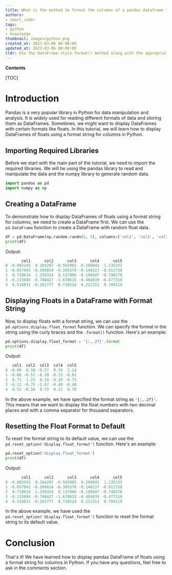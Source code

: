 ```yaml
---
title: What is the method to format the columns of a pandas dataframe that contains floats?
authors:
- smart_coder
tags:
- python
- knowledge
thumbnail: images/python.png
created_at: 2023-03-06 00:00:00
updated_at: 2023-03-06 00:00:00
tldr: Use the DataFrame.style.format() method along with the appropriate format string to display pandas DataFrame of floats using a format string for columns in Python.
---
```


**Contents**

[TOC]

# Introduction

Pandas is a very popular library in Python for data manipulation and analysis. It is widely used for reading different formats of data and storing them as DataFrames. Sometimes, we might want to display DataFrames with certain formats like floats. In this tutorial, we will learn how to display DataFrames of floats using a format string for columns in Python.

## Importing Required Libraries

Before we start with the main part of the tutorial, we need to import the required libraries. We will be using the pandas library to read and manipulate the data and the numpy library to generate random data.

``` python
import pandas as pd
import numpy as np
```

## Creating a DataFrame

To demonstrate how to display DataFrames of floats using a format string for columns, we need to create a DataFrame first. We can use the `pd.DataFrame` function to create a DataFrame with random float data.

``` python
df = pd.DataFrame(np.random.randn(5, 5), columns=['col1', 'col2', 'col3', 'col4', 'col5'])
print(df)
```

Output:

``` python
       col1      col2      col3      col4      col5
0 -0.002245  0.104297 -0.565902  0.160842  1.135332
1 -0.857941 -0.506034 -0.385378 -0.148127 -0.011758
2  0.710614  1.250324  0.137906 -0.196947 -0.748276
3 -0.115694 -0.748427 -1.670615 -0.404639 -0.477310
4  0.518831 -0.261777  0.720524  0.212153  0.704119
```

## Displaying Floats in a DataFrame with Format String

Now, to display floats with a format string, we can use the `pd.options.display.float_format` function. We can specify the format in the string using the curly braces and the `.format()` function. Here's an example:

``` python
pd.options.display.float_format = '{:,.2f}'.format
print(df)
```

Output:

``` python
   col1  col2  col3  col4  col5
0 -0.00  0.10 -0.57  0.16  1.14
1 -0.86 -0.51 -0.39 -0.15 -0.01
2  0.71  1.25  0.14 -0.20 -0.75
3 -0.12 -0.75 -1.67 -0.40 -0.48
4  0.52 -0.26  0.72  0.21  0.70
```

In the above example, we have specified the format string as `'{:,.2f}'`. This means that we want to display the float numbers with two decimal places and with a comma separator for thousand separators. 

## Resetting the Float Format to Default

To reset the format string to its default value, we can use the `pd.reset_option('display.float_format')` function. Here's an example:

``` python
pd.reset_option('display.float_format')
print(df)
```

Output:

``` python
       col1      col2      col3      col4      col5
0 -0.002245  0.104297 -0.565902  0.160842  1.135332
1 -0.857941 -0.506034 -0.385378 -0.148127 -0.011758
2  0.710614  1.250324  0.137906 -0.196947 -0.748276
3 -0.115694 -0.748427 -1.670615 -0.404639 -0.477310
4  0.518831 -0.261777  0.720524  0.212153  0.704119
```

In the above example, we have used the `pd.reset_option('display.float_format')` function to reset the format string to its default value.

# Conclusion

That's it! We have learned how to display pandas DataFrame of floats using a format string for columns in Python. If you have any questions, feel free to ask in the comments section.
